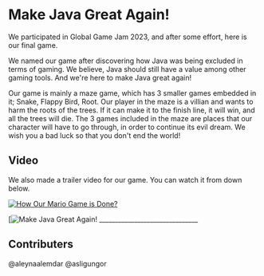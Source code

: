 # Make Java Great Again!
We participated in Global Game Jam 2023, and after some effort, here is our final game.

We named our game after discovering how Java was being excluded in terms of gaming. We believe, Java should still have a value among other gaming tools. And we're here to make Java great again!

Our game is mainly a maze game, which has 3 smaller games embedded in it; Snake, Flappy Bird, Root. Our player in the maze is a villian and wants to harm the roots of the trees. If it can make it to the finish line, it will win, and all the trees will die. 
The 3 games included in the maze are places that our character will have to go through, in order to continue its evil dream. 
We wish you a bad luck so that you don't end the world!

## Video

We also made a trailer video for our game. You can watch it from down below.


[![How Our Mario Game is Done?](https://snipboard.io/U69fs0.jpg)](https://www.youtube.com/watch?v=WWGPPHXyAvI&t=14s)


[![Make Java Great Again!](https://snipboard.io/U69fs0.jpg) _______________________________

## Contributers
@aleynaalemdar
@asligungor

